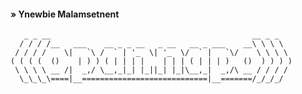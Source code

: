 <!--
**opannapo/opannapo** is a ✨ _special_ ✨ repository because its `README.md` (this file) appears on your GitHub profile.
Here are some ideas to get you started:
- 🔭 I’m currently working on ...
- 🌱 I’m currently learning ...
- 👯 I’m looking to collaborate on ...
- 🤔 I’m looking for help with ...
- 💬 Ask me about ...
- 📫 How to reach me: ...
- 😄 Pronouns: ...
- ⚡ Fun fact: ...
-->
 

#### » Ynewbie Malamsetnent
```
   _ _ __                                             __ _ _   
  / / / /__   ___    __ _ _ __   _ __   __ _ ___    __\ \ \ \  
 / / / /    \|   `\ /  ` | '_  \| '_  \/  ` |   `\/    \ \ \ \
( ( ( (  ()    | ) ) ( | | | |    | | | ( | | | )   ()  ) ) ) )
 \ \ \ \ __ /|  _,/ \__,_|_| |_||_| |_|\__,_|  _,/\ __ / / / / 
  \_\_\_\====|__============================|__=======/_/_/_/               
  
```
#
<!--
#### » Programming Languages 🌱  
<table>
<thead>
<tr>
<th align="center"><a target="_blank" rel="noopener noreferrer"><img src="img/java.png" width="15" style="max-width:100%;"></a></th>
<th align="center"><a target="_blank" rel="noopener noreferrer"><img src="img/golang.png" width="15" style="max-width:100%;"></a></th>
<th align="center"><a target="_blank" rel="noopener noreferrer"><img src="img/dart.png" width="15" style="max-width:100%;"></a></th>
<th align="center"><a target="_blank" rel="noopener noreferrer"><img src="img/php.png" width="15" style="max-width:100%;"></a></th>
</tr>
</thead>
</table>
-->
<!--
#### » Framework
<table>
<thead>
<tr>
<th align="center"><a target="_blank" rel="noopener noreferrer"><img src="img/springboot.png" width="15" style="max-width:100%;"></a></th>
<th align="center"><a target="_blank" rel="noopener noreferrer"><img src="img/hibernate.png" width="15" style="max-width:100%;"></a></th>
<th align="center"><a target="_blank" rel="noopener noreferrer"><img src="img/android.png" width="15" style="max-width:100%;"></a></th>
<th align="center"><a target="_blank" rel="noopener noreferrer"><img src="img/flutter.png" width="15" style="max-width:100%;"></a></th>
<th align="center"><a target="_blank" rel="noopener noreferrer"><img src="img/gin-gonic.png" width="15" style="max-width:100%;"></a></th>
<th align="center"><a target="_blank" rel="noopener noreferrer"><img src="img/gorm.png" width="15" style="max-width:100%;"></a></th>
<th align="center"><a target="_blank" rel="noopener noreferrer"><img src="img/laravel.png" width="15" style="max-width:100%;"></a></th>
</tr>
</thead>
</table>
-->

<!--
#### » Tools
<table>
<thead>
<tr>
<th align="center"><a target="_blank" rel="noopener noreferrer"><img src="img/intellig.png" width="15" style="max-width:100%;"></a></th>
<th align="center"><a target="_blank" rel="noopener noreferrer"><img src="img/android_studio.jpg" width="15" style="max-width:100%;"></a></th> 
<th align="center"><a target="_blank" rel="noopener noreferrer"><img src="img/github.png" width="15" style="max-width:100%;"></a></th>
<th align="center"><a target="_blank" rel="noopener noreferrer"><img src="img/docker.webp" width="15" style="max-width:100%;"></a></th>
</tr>
</thead>
</table>
-->

<!--
#### » Database
<table>
<thead>
<tr>
<th align="center"><a target="_blank" rel="noopener noreferrer"><img src="img/firestore.png" width="15" style="max-width:100%;"></a></th>
<th align="center"><a target="_blank" rel="noopener noreferrer"><img src="img/mysql.png" width="15" style="max-width:100%;"></a></th> 
<th align="center"><a target="_blank" rel="noopener noreferrer"><img src="img/redis.png" width="15" style="max-width:100%;"></a></th>
<th align="center"><a target="_blank" rel="noopener noreferrer"><img src="img/elastic.png" width="15" style="max-width:100%;"></a></th>
<th align="center"><a target="_blank" rel="noopener noreferrer"><img src="img/mongo.png" width="15" style="max-width:100%;"></a></th>
</tr>
</thead>
</table>
-->
